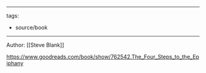 
---
tags:
  - source/book 
---

Author: [[Steve Blank]]

https://www.goodreads.com/book/show/762542.The_Four_Steps_to_the_Epiphany
